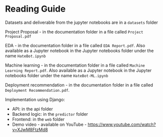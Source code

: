 # Reading Guide

Datasets and deliverable from the jupyter notebooks are in a `datasets` folder

Project Proposal - in the documentation folder in a file called `Project Proposal.pdf`

EDA -  in the documentation folder in a file called `EDA Report.pdf`. Also available as a Jupyter notebook in the Jupyter notebooks folder under the name `HateBot.ipynb` 

Machine learning -  in the documentation folder in a file called `Machine Learning Report.pdf`. Also available as a Jupyter notebook in the Jupyter notebooks folder under the name `HateBot-ML.ipynb` 

Deployment recommendation - in the documentation folder in a file called `Deployment Recommendation.pdf`.

Implementation using Django:

- API:  in the api folder
- Backend logic: in the `predictor` folder
- Frontend: in the `web` folder
- Demo video - available on YouTube - https://www.youtube.com/watch?v=XJwM8FtzMd8

